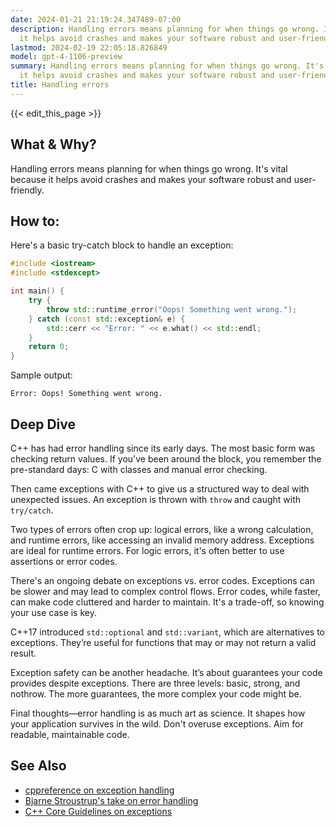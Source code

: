 ```yaml
---
date: 2024-01-21 21:19:24.347489-07:00
description: Handling errors means planning for when things go wrong. It's vital because
  it helps avoid crashes and makes your software robust and user-friendly.
lastmod: 2024-02-19 22:05:18.826849
model: gpt-4-1106-preview
summary: Handling errors means planning for when things go wrong. It's vital because
  it helps avoid crashes and makes your software robust and user-friendly.
title: Handling errors
---
```


{{< edit_this_page >}}

## What & Why?
Handling errors means planning for when things go wrong. It's vital because it helps avoid crashes and makes your software robust and user-friendly.

## How to:
Here's a basic try-catch block to handle an exception:

```cpp
#include <iostream>
#include <stdexcept>

int main() {
    try {
        throw std::runtime_error("Oops! Something went wrong.");
    } catch (const std::exception& e) {
        std::cerr << "Error: " << e.what() << std::endl;
    }
    return 0;
}
```

Sample output:
```
Error: Oops! Something went wrong.
```

## Deep Dive
C++ has had error handling since its early days. The most basic form was checking return values. If you've been around the block, you remember the pre-standard days: C with classes and manual error checking.

Then came exceptions with C++ to give us a structured way to deal with unexpected issues. An exception is thrown with `throw` and caught with `try/catch`.

Two types of errors often crop up: logical errors, like a wrong calculation, and runtime errors, like accessing an invalid memory address. Exceptions are ideal for runtime errors. For logic errors, it's often better to use assertions or error codes.

There's an ongoing debate on exceptions vs. error codes. Exceptions can be slower and may lead to complex control flows. Error codes, while faster, can make code cluttered and harder to maintain. It's a trade-off, so knowing your use case is key.

C++17 introduced `std::optional` and `std::variant`, which are alternatives to exceptions. They’re useful for functions that may or may not return a valid result.

Exception safety can be another headache. It’s about guarantees your code provides despite exceptions. There are three levels: basic, strong, and nothrow. The more guarantees, the more complex your code might be.

Final thoughts—error handling is as much art as science. It shapes how your application survives in the wild. Don't overuse exceptions. Aim for readable, maintainable code.

## See Also
- [cppreference on exception handling](https://en.cppreference.com/w/cpp/language/exceptions)
- [Bjarne Stroustrup's take on error handling](http://www.stroustrup.com/except.pdf)
- [C++ Core Guidelines on exceptions](https://isocpp.github.io/CppCoreGuidelines/CppCoreGuidelines#Re-exceptions)
